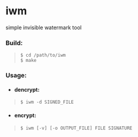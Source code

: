 # iwm

simple invisible watermark tool

### Build:
>```
>$ cd /path/to/iwm
>$ make  
>```

### Usage:
 - #### dencrypt:  
>```
>$ iwm -d SIGNED_FILE
>``` 
 
 - #### encrypt:  
>```
>$ iwm [-v] [-o OUTPUT_FILE] FILE SIGNATURE
>```  
